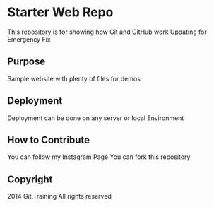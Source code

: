 # Starter Web Repo

This repository is for showing how Git and GitHub work
Updating for Emergency Fix

## Purpose

Sample website with plenty of files for demos

## Deployment

Deployment can be done on any server or local Environment

## How to Contribute

You can follow my Instagram Page
You can fork this repository

## Copyright

2014 Git.Training All rights reserved